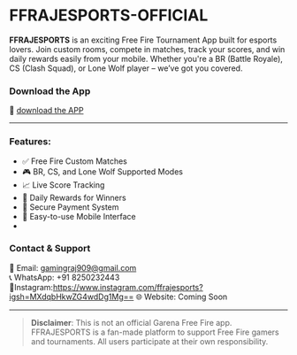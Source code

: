 # FFRAJESPORTS-OFFICIAL

**FFRAJESPORTS** is an exciting Free Fire Tournament App built for esports lovers. Join custom rooms, compete in matches, track your scores, and win daily rewards easily from your mobile. Whether you're a BR (Battle Royale), CS (Clash Squad), or Lone Wolf player – we’ve got you covered.

### Download the App
📲 [download the APP](https://ga-fs.primexop.com/4314/androidBuilds/ff-raj-esportsV2.apk)

---

### Features:
- ✅ Free Fire Custom Matches
- 🎮 BR, CS, and Lone Wolf Supported Modes
- 📈 Live Score Tracking 
- 💸 Daily Rewards for Winners
- 🔐 Secure Payment System
- 📱 Easy-to-use Mobile Interface
- 

### Contact & Support
📧 Email: gamingraj909@gmail.com  
📞 WhatsApp: +91 8250232443  
💌Instagram:https://www.instagram.com/ffrajesports?igsh=MXdqbHkwZG4wdDg1Mg== 
🌐 Website: Coming Soon

---







> **Disclaimer**: This is not an official Garena Free Fire app. FFRAJESPORTS is a fan-made platform to support Free Fire gamers and tournaments. All users participate at their own responsibility.
